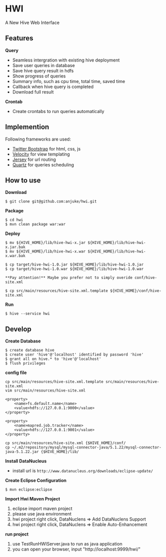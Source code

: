 # HWI

A New Hive Web Interface

## Features

**Query**

* Seamless intergration with existing hive deployment
* Save user queries in database
* Save hive query result in hdfs
* Show progress of queries
* Summary info, such as cpu time, total time, saved time
* Callback when hive query is completed
* Download full result

**Crontab**

* Create crontabs to run queries automatically

## Implemention

Following frameworks are used:

* [Twitter Bootstrap](http://twitter.github.com/bootstrap/) for html, css, js
* [Velocity](http://velocity.apache.org/) for view templating
* [Jersey](http://jersey.java.net/) for url routing
* [Quartz](http://quartz-scheduler.org/) for queries scheduling

## How to use

**Download**

    $ git clone git@github.com:anjuke/hwi.git
  
**Package**

    $ cd hwi
    $ mvn clean package war:war

**Deploy**

    $ mv ${HIVE_HOME}/lib/hive-hwi-x.jar ${HIVE_HOME}/lib/hive-hwi-x.jar.bak
    $ mv ${HIVE_HOME}/lib/hive-hwi-x.war ${HIVE_HOME}/lib/hive-hwi-x.war.bak

    $ cp target/hive-hwi-1.0.jar ${HIVE_HOME}/lib/hive-hwi-1.0.jar
    $ cp target/hive-hwi-1.0.war ${HIVE_HOME}/lib/hive-hwi-1.0.war

    **Pay attention!** Maybe you prefer not to simply overide conf/hive-site.xml
  
    $ cp src/main/resources/hive-site.xml.template ${HIVE_HOME}/conf/hive-site.xml
  
**Run**

    $ hive --service hwi

## Develop

**Create Database**

    $ create database hive
    $ create user 'hive'@'localhost' identified by password 'hive'
    $ grant all on hive.* to 'hive'@'localhost'
    $ flush privileges

**config file**

```
cp src/main/resources/hive-site.xml.template src/main/resources/hive-site.xml
vim src/main/resources/hive-site.xml

<property>
    <name>fs.default.name</name>
    <value>hdfs://127.0.0.1:9000</value>
</property>

<property>
    <name>mapred.job.tracker</name>
    <value>hdfs://127.0.0.1:9001</value>
</property>

cp src/main/resources/hive-site.xml {$HIVE_HOME}/conf/
cp ~/.m2/repository/mysql/mysql-connector-java/5.1.22/mysql-connector-java-5.1.22.jar {$HIVE_HOME}/lib/
```


**Install DataNucleus**
    
* install url is `http://www.datanucleus.org/downloads/eclipse-update/`

**Create Eclipse Configuration**

    $ mvn eclipse:eclipse

**Import Hwi Maven Project**

1. eclipse import maven project
2. please use java environment
3. hwi project right click, DataNuclens => Add DataNuclens Support 
4. hwi project right click, DataNuclens => Enable Auto-Enhancement

**run project**

1. use TestRunHWIServer.java to run as java application
2. you can open your browser, input "http://localhost:9999/hwi/"
